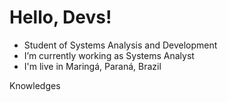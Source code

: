 # Hello, Devs!

- Student of Systems Analysis and Development
- I’m currently working as Systems Analyst
- I'm live in Maringá, Paraná, Brazil

Knowledges
